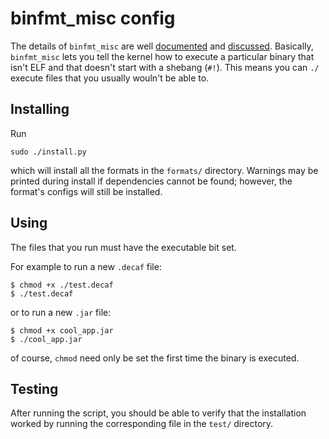 # binfmt_misc config

The details of `binfmt_misc` are well
[documented](https://github.com/torvalds/linux/blob/master/Documentation/admin-guide/binfmt-misc.rst)
and
[discussed](https://blog.jessfraz.com/post/nerd-sniped-by-binfmt_misc/).
Basically, `binfmt_misc` lets you tell the kernel how to execute a particular
binary that isn't ELF and that doesn't start with a shebang (`#!`). This means
you can `./` execute files that you usually wouln't be able to.


## Installing

Run 

```
sudo ./install.py
```

which will install all the formats in the `formats/` directory. Warnings may be
printed during install if dependencies cannot be found; however, the format's
configs will still be installed.


## Using

The files that you run must have the executable bit set.

For example to run a new `.decaf` file:

```
$ chmod +x ./test.decaf
$ ./test.decaf
```

or to run a new `.jar` file:

```
$ chmod +x cool_app.jar
$ ./cool_app.jar
```

of course, `chmod` need only be set the first time the binary is executed.


## Testing

After running the script, you should be able to verify that the installation
worked by running the corresponding file in the `test/` directory.
